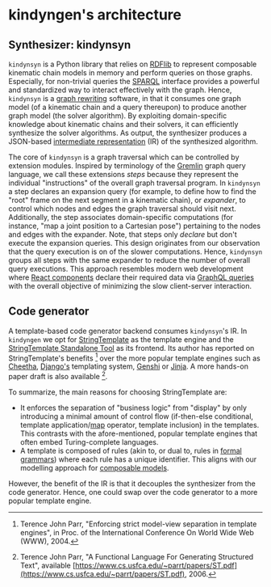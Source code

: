 # kindyngen's architecture


## Synthesizer: kindynsyn

`kindynsyn` is a Python library that relies on [RDFlib](https://rdflib.dev/) to represent composable kinematic chain models in memory and perform queries on those graphs. Especially, for non-trivial queries the [SPARQL](https://www.w3.org/TR/sparql11-query/) interface provides a powerful and standardized way to interact effectively with the graph. Hence, `kindynsyn` is a [graph rewriting](https://en.wikipedia.org/wiki/Graph_rewriting) software, in that it consumes one graph model (of a kinematic chain and a query thereupon) to produce another graph model (the solver algorithm). By exploiting domain-specific knowledge about kinematic chains and their solvers, it can efficiently synthesize the solver algorithms. As output, the synthesizer produces a JSON-based [intermediate representation](https://en.wikipedia.org/wiki/Intermediate_representation) (IR) of the synthesized algorithm.

The core of `kindynsyn` is a graph traversal which can be controlled by extension modules. Inspired by terminology of the [Gremlin](https://tinkerpop.apache.org/docs/current/reference/#the-graph-process) graph query language, we call these extensions _steps_ because they represent the individual "instructions" of the overall graph traversal program. In `kindynsyn` a step declares an expansion query (for example, to define how to find the "root" frame on the next segment in a kinematic chain), or _expander_, to control which nodes and edges the graph traversal should visit next. Additionally, the step associates domain-specific computations (for instance, "map a joint position to a Cartesian pose") pertaining to the nodes and edges with the expander. Note, that steps only _declare_ but don't execute the expansion queries. This design originates from our observation that the query execution is on of the slower computations. Hence, `kindynsyn` groups all steps with the same expander to reduce the number of overall query executions. This approach resembles modern web development where [React components](https://react.dev/reference/react/components) declare their required data via [GraphQL queries](https://graphql.org/) with the overall objective of minimizing the slow client-server interaction.


## Code generator

A template-based code generator backend consumes `kindynsyn`'s IR. In `kindyngen` we opt for [StringTemplate](https://www.stringtemplate.org/) as the template engine and the [StringTemplate Standalone Tool](https://github.com/jsnyders/STSTv4) as its frontend. Its author has reported on StringTemplate's benefits [^Parr2004] over the more popular template engines such as [Cheetha](https://cheetahtemplate.org/), [Django's](https://www.djangoproject.com/) templating system, [Genshi](https://genshi.edgewall.org/) or [Jinja](https://palletsprojects.com/p/jinja/). A more hands-on paper draft is also available [^Parr2006].

To summarize, the main reasons for choosing StringTemplate are:

* It enforces the separation of "business logic" from "display" by only introducing a minimal amount of control flow (if-then-else conditional, template application/[map](https://en.wikipedia.org/wiki/Map_(higher-order_function)) operator, template inclusion) in the templates. This contrasts with the afore-mentioned, popular template engines that often embed Turing-complete languages.
* A template is composed of rules (akin to, or dual to, rules in [formal grammars](https://en.wikipedia.org/wiki/Formal_grammar)) where each rule has a unique identifier. This aligns with our modelling approach for [composable models](https://github.com/comp-rob2b/modelling-tutorial).

However, the benefit of the IR is that it decouples the synthesizer from the code generator. Hence, one could swap over the code generator to a more popular template engine.

[^Parr2004]: Terence John Parr, "Enforcing strict model-view separation in template engines", in Proc. of the International Conference On World Wide Web (WWW), 2004.

[^Parr2006]: Terence John Parr, "A Functional Language For Generating Structured Text", available [https://www.cs.usfca.edu/~parrt/papers/ST.pdf](https://www.cs.usfca.edu/~parrt/papers/ST.pdf), 2006.